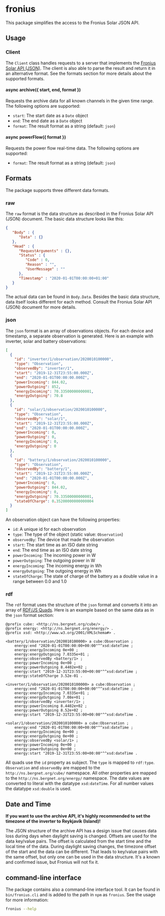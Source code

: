 # fronius

This package simplifies the access to the Fronius Solar JSON API.

## Usage

### Client

The `Client` class handles requests to a server that implements the [Fronius Solar API (JSON)](https://www.fronius.com/de/solarenergie/produkte/alle-produkte/anlagen-monitoring/offene-schnittstellen/fronius-solar-api-json-).
The client is also able to parse the result and return it in an alternative format.
See the formats section for more details about the supported formats.

#### async archive({ start, end, format })

Requests the archive data for all known channels in the given time range.
The following options are supported:

- `start`: The start date as a `Date` object
- `end`: The end date as a `Date` object
- `format`: The result format as a string (default: `json`)

#### async powerFlow({ format })

Requests the power flow real-time data.
The following options are supported:

- `format`: The result format as a string (default: `json`)

## Formats

The package supports three different data formats.

### raw

The `raw` format is the data structure as described in the Fronius Solar API (JSON) document.
The basic data structure looks like this:

```json
{
   "Body" : {
      "Data" : {}
   },
   "Head" : {
      "RequestArguments" : {},
      "Status" : {
         "Code" : 0,
         "Reason" : "",
         "UserMessage" : ""
      },
      "Timestamp" : "2020-01-01T00:00:00+01:00"
   }
}
```

The actual data can be found in `Body.Data`.
Besides the basic data structure, data itself looks different for each method.
Consult the Fronius Solar API (JSON) document for more details.

### json

The `json` format is an array of observations objects.
For each device and timestamp, a separate observation is generated.
Here is an example with inverter, solar and battery observations:

```json
[
  {
    "id": "inverter/1/observation/2020010100000",
    "type": "Observation",
    "observedBy": "inverter/1",
    "start": "2019-12-31T23:55:00.000Z",
    "end": "2020-01-01T00:00:00.000Z",
    "powerIncoming": 844.02,
    "powerOutgoing": 852,
    "energyIncoming": 70.33500000000001,
    "energyOutgoing": 70.8
  }, 
  {
    "id": "solar/1/observation/2020010100000",
    "type": "Observation",
    "observedBy": "solar/1",
    "start": "2019-12-31T23:55:00.000Z",
    "end": "2020-01-01T00:00:00.000Z",
    "powerIncoming": 0,
    "powerOutgoing": 0,
    "energyIncoming": 0,
    "energyOutgoing": 0
  },
  {
    "id": "battery/1/observation/2020010100000",
    "type": "Observation",
    "observedBy": "battery/1",
    "start": "2019-12-31T23:55:00.000Z",
    "end": "2020-01-01T00:00:00.000Z",
    "powerIncoming": 0,
    "powerOutgoing": 844.02,
    "energyIncoming": 0,
    "energyOutgoing": 70.33500000000001,
    "stateOfCharge": 0.35200000000000004
  }
]
```

An observation object can have the following properties:

- `id`: A unique id for each observation
- `type`: The type of the object (static value: `Observation`)
- `observedBy`: The device that made the observation
- `start`: The start time as an ISO date string
- `end`: The end time as an ISO date string
- `powerIncoming`: The incoming power in W 
- `powerOutgoing`: The outgoing power in W
- `energyIncoming`: The incoming energy in Wh
- `energyOutgoing`: The outgoing energy in Wh
- `stateOfCharge`: The state of charge of the battery as a double value in a range between 0.0 and 1.0

### rdf

The `rdf` format uses the structure of the `json` format and converts it into an array of [RDF/JS Quads](http://rdf.js.org/data-model-spec/#quad-interface).
Here is an example based on the same data as in the `json` format section:

```turtle
@prefix cube: <http://ns.bergnet.org/cube/> .
@prefix energy: <http://ns.bergnet.org/energy/> .
@prefix xsd: <http://www.w3.org/2001/XMLSchema#> .

<battery/1/observation/2020010100000> a cube:Observation ;
    energy:end "2020-01-01T00:00:00+00:00"^^xsd:dateTime ;
    energy:energyIncoming 0e+00 ;
    energy:energyOutgoing 7.0335e+01 ;
    energy:observedBy <battery/1> ;
    energy:powerIncoming 0e+00 ;
    energy:powerOutgoing 8.4402e+02 ;
    energy:start "2019-12-31T23:55:00+00:00"^^xsd:dateTime ;
    energy:stateOfCharge 3.52e-01 .

<inverter/1/observation/2020010100000> a cube:Observation ;
    energy:end "2020-01-01T00:00:00+00:00"^^xsd:dateTime ;
    energy:energyIncoming 7.0335e+01 ;
    energy:energyOutgoing 7.08e+01 ;
    energy:observedBy <inverter/1> ;
    energy:powerIncoming 8.4402e+02 ;
    energy:powerOutgoing 8.52e+02 ;
    energy:start "2019-12-31T23:55:00+00:00"^^xsd:dateTime .

<solar/1/observation/2020010100000> a cube:Observation ;
    energy:end "2020-01-01T00:00:00+00:00"^^xsd:dateTime ;
    energy:energyIncoming 0e+00 ;
    energy:energyOutgoing 0e+00 ;
    energy:observedBy <solar/1> ;
    energy:powerIncoming 0e+00 ;
    energy:powerOutgoing 0e+00 ;
    energy:start "2019-12-31T23:55:00+00:00"^^xsd:dateTime .
```

All quads use the `id` property as subject.
The `type` is mapped to `rdf:type`.
`Observation` and `observedBy` are mapped to the `http://ns.bergnet.org/cube/` namespace.
All other properties are mapped to the `http://ns.bergnet.org/energy/` namespace.
The date values are converted to literal with the datatype `xsd:dateTime`.
For all number values the datatype `xsd:double` is used.

## Date and Time

**If you want to use the archive API, it's highly recommended to set the timezone of the inverter to Reykjavík (Island)!**

The JSON structure of the archive API has a design issue that causes data loss during days when daylight saving is changed.
Offsets are used for the data key/value pairs.
The offset is calculated from the start time and the local time of the data.
During daylight saving changes, the timezone offset of the start and the data can be different.
That leads to key/value pairs with the same offset, but only one can be used in the data structure.
It's a known and confirmed issue, but Fronius will not fix it.

## command-line interface

The package contains also a command-line interface tool.
It can be found in `bin/fronius.cli` and is added to the path in `npm` as `fronius`.
See the usage for more information:

```sh
fronius --help
``` 
